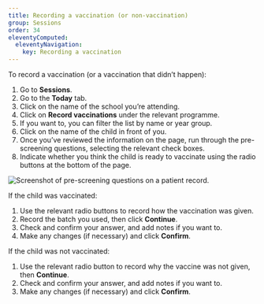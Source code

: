 ```yaml
---
title: Recording a vaccination (or non-vaccination)
group: Sessions
order: 34
eleventyComputed:
  eleventyNavigation:
    key: Recording a vaccination
---
```


To record a vaccination (or a vaccination that didn’t happen):

1. Go to **Sessions**.
2. Go to the **Today** tab.
3. Click on the name of the school you’re attending.
4. Click on **Record vaccinations** under the relevant programme.
5. If you want to, you can filter the list by name or year group.
6. Click on the name of the child in front of you.
7. Once you’ve reviewed the information on the page, run through the pre-screening questions, selecting the relevant check boxes.
8. Indicate whether you think the child is ready to vaccinate using the radio buttons at the bottom of the page.

![Screenshot of pre-screening questions on a patient record.](/assets/images/session-child-pre-screen.png 'Mavis will ask a series of pre-screening questions before you record a vaccination.')

If the child was vaccinated:

1. Use the relevant radio buttons to record how the vaccination was given.
2. Record the batch you used, then click **Continue**.
3. Check and confirm your answer, and add notes if you want to.
4. Make any changes (if necessary) and click **Confirm**.

If the child was not vaccinated:

1. Use the relevant radio button to record why the vaccine was not given, then **Continue**.
2. Check and confirm your answer, and add notes if you want to.
3. Make any changes (if necessary) and click **Confirm**.
